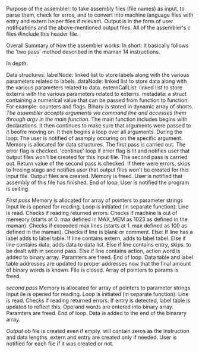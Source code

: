 Purpose of the assembler: 
to take assembly files (file names) as input, to parse them, check for erros, and to convert into machine language files with entry and extern helper files if relevant.
Output is in the form of user notifications and the above-mentioned output files.
All of the assembler's c files #include this header file.

Overall Summary of how the assembler works:
In short: it basically follows the 'two pass' method described in the maman 14 instructions.

In depth:

Data structures:
	labelNode: linked list to store labels along with the various parameters related to labels.
	dataNode: linked list to store data along with the various parameters related to data.
	externCallList: linked list to store externs with the various parameters related to externs.
	metadata: a struct containing a numerical value that can be passed from function to function. For example: counters and flags.
	Binary is stored in dynamic array of shorts.
*The assembler accepts arguments via command line and accesses them through argv in the main function*.
The main function includes begins with declarations. 
It then continues to make sure that arguments were passed to it beofre moving on.
It then begins a loop over all arguments. During the loop:
	The user is notified of assmply occuring on the specific argument.
	Memory is allocated for data structures.
	The first pass is carried out.
	The error flag is checked. 'continue' loop if error flag is lit and notifies user that output files won't be created for this input file.
	The second pass is carried out.
	Return value of the second pass is checked. If there were errors, skips to freeing stage and notifies user that output files won't be created for this input file.
	Output files are created.
	Memory is freed.
	User is notified that assembly of this file has finished. 
	End of loop.
User is notified the program is exiting.

*First pass*
Memory is allocated for array of pointers to parameter strings
Input ile is opened for reading.
Loop is initiated (in separate function):
	Line is read.
	Checks if reading returned errors.
	Checks if machine is out of memeory (starts at 0. max defined in MAX_MEM as 1023 as defined in the maman).
	Checks if exceeded max lines (starts at 1. max defined as 100 as defined in the maman).
	Checks if line is blank or comment.
	Else:
		If line has a label adds to label table.
		If line contains extern, adds to label tabel.
		Else if line contains data, adds data to data list.
		Else if line contains entry, skips. to be dealt with in second pass.
		Else if line contains action, action word is added to binary array. 
	Paramters are freed.
	End of loop.
Data table and label table addresses are updated to proper addresses now that the final amount of binary words is known.
File is closed.
Array of pointers to params is freed.

*second pass*
Memory is allocated for array of pointers to parameter strings
Input ile is opened for reading.
Loop is initiated (in separate function):
	Line is read.
	Checks if reading returned errors.
	If entry is detected, label table is updated to reflect this.
	Operand words are entered into binary array.
	Paramters are freed.
	End of loop.
Data is added to the end of the binarary array.

*Output*
ob file is created even if empty. will contain zeros as the instruction and data lengths.
extern and entry are created only if needed.
User is notified for each file if it was created or not.
